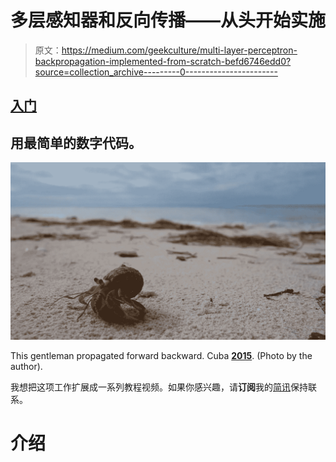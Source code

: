 # 多层感知器和反向传播——从头开始实施

> 原文：<https://medium.com/geekculture/multi-layer-perceptron-backpropagation-implemented-from-scratch-befd6746edd0?source=collection_archive---------0----------------------->

## [入门](https://towardsdatascience.com/tagged/getting-started)

## 用最简单的数字代码。

![](img/9c34e3b2604d2482f2c46708e024d5aa.png)

This gentleman propagated forward backward. Cuba [**2015**](https://private.zerowithdot.com/travelling/). (Photo by the author).

我想把这项工作扩展成一系列教程视频。如果你感兴趣，请**订阅**我的[简讯](https://landing.mailerlite.com/webforms/landing/j5y2q1)保持联系。

# 介绍
